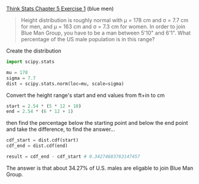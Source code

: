 [Think Stats Chapter 5 Exercise 1](http://greenteapress.com/thinkstats2/html/thinkstats2006.html#toc50) (blue men)

> Height distribution is roughly normal with µ = 178 cm and σ = 7.7 cm for men, and µ = 163 cm and σ = 7.3 cm for women. In order to join Blue Man Group, you have to be a man between 5'10" and 6'1". What percentage of the US male population is in this range?


Create the distribution

```python
import scipy.stats

mu = 178
sigma = 7.7
dist = scipy.stats.norm(loc=mu, scale=sigma)
```

Convert the height range's start and end values from ft+in to cm

```python
start = 2.54 * (5 * 12 + 10)
end = 2.54 * (6 * 12 + 1)
```

then find the percentage below the starting point and below the end point and take the difference, to find the answer...

```python
cdf_start = dist.cdf(start)
cdf_end = dist.cdf(end)

result = cdf_end - cdf_start # 0.34274683763147457
```

The answer is that about 34.27% of U.S. males are eligable to join Blue Man Group.

